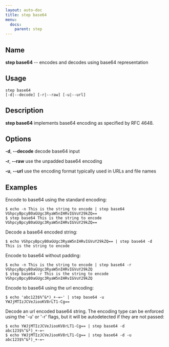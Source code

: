 ```yaml
---
layout: auto-doc
title: step base64
menu:
  docs:
    parent: step
---
```


## Name
**step base64** -- encodes and decodes using base64 representation

## Usage

```raw
step base64
[-d|--decode] [-r|--raw] [-u|--url]
```

## Description

**step base64** implements base64 encoding as specified by RFC 4648.

## Options


**-d**, **--decode**
decode base64 input

**-r**, **--raw**
use the unpadded base64 encoding

**-u**, **--url**
use the encoding format typically used in URLs and file names

## Examples

Encode to base64 using the standard encoding:
```shell
$ echo -n This is the string to encode | step base64
VGhpcyBpcyB0aGUgc3RyaW5nIHRvIGVuY29kZQ==
$ step base64 This is the string to encode 
VGhpcyBpcyB0aGUgc3RyaW5nIHRvIGVuY29kZQ==
```

Decode a base64 encoded string:
```shell
$ echo VGhpcyBpcyB0aGUgc3RyaW5nIHRvIGVuY29kZQ== | step base64 -d
This is the string to encode
```

Encode to base64 without padding:
```shell
$ echo -n This is the string to encode | step base64 -r
VGhpcyBpcyB0aGUgc3RyaW5nIHRvIGVuY29kZQ
$ step base64 -r This is the string to encode
VGhpcyBpcyB0aGUgc3RyaW5nIHRvIGVuY29kZQ
```

Encode to base64 using the url encoding:
```shell
$ echo 'abc123$%^&*)_+-=~' | step base64 -u
YWJjMTIzJCVeJiooKV8rLT1-Cg==
```

Decode an url encoded base64 string. The encoding type can be enforced
using the '-u' or '-r' flags, but it will be autodetected if they are not
passed:
```shell
$ echo YWJjMTIzJCVeJiooKV8rLT1-Cg== | step base64 -d
abc123$%^&*)_+-=~
$ echo YWJjMTIzJCVeJiooKV8rLT1-Cg== | step base64 -d -u
abc123$%^&*)_+-=~
```

